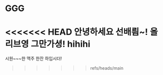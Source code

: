 # GGG
<<<<<<< HEAD
안녕하세요 선배릠~! 올리브영 그만가셩!
hihihi
=======
시원~~~한 맥주 한잔 하입시더!
>>>>>>> refs/heads/main
